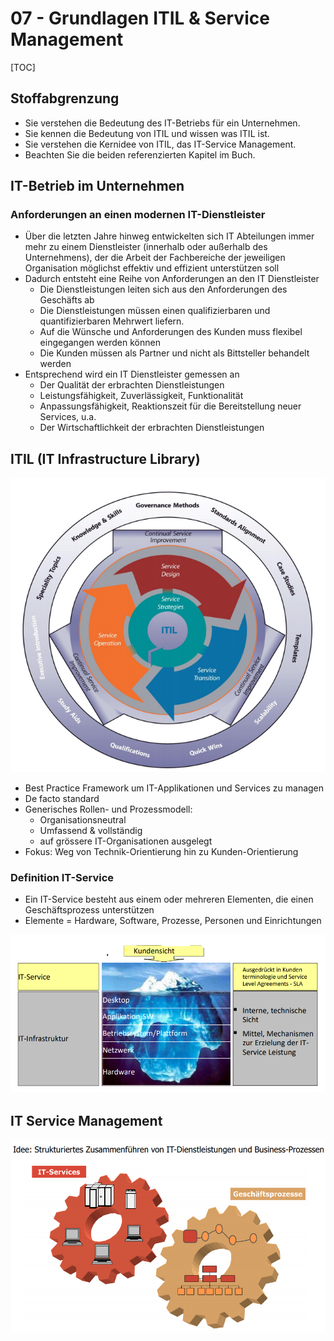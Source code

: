# 07 - Grundlagen ITIL & Service Management

[TOC]

## Stoffabgrenzung

* Sie verstehen die Bedeutung des IT-Betriebs für ein Unternehmen.
* Sie kennen die Bedeutung von ITIL und wissen was ITIL ist.
* Sie verstehen die Kernidee von ITIL, das IT-Service Management.
* Beachten Sie die beiden referenzierten Kapitel im Buch.

## IT-Betrieb im Unternehmen

### Anforderungen an einen modernen IT-Dienstleister

* Über die letzten Jahre hinweg entwickelten sich IT Abteilungen immer mehr zu einem Dienstleister (innerhalb oder außerhalb des Unternehmens), der die Arbeit der Fachbereiche der jeweiligen Organisation möglichst effektiv und effizient unterstützen soll
* Dadurch entsteht eine Reihe von Anforderungen an den IT Dienstleister
  * Die Dienstleistungen leiten sich aus den Anforderungen des Geschäfts ab
  * Die Dienstleistungen müssen einen qualifizierbaren und quantifizierbaren Mehrwert liefern.
  * Auf die Wünsche und Anforderungen des Kunden muss flexibel  eingegangen werden können
  * Die Kunden müssen als Partner und nicht als Bittsteller behandelt
    werden
* Entsprechend wird ein IT Dienstleister gemessen an
  - Der Qualität der erbrachten Dienstleistungen
  - Leistungsfähigkeit, Zuverlässigkeit, Funktionalität
  - Anpassungsfähigkeit, Reaktionszeit für die Bereitstellung neuer Services,
    u.a.
  - Der Wirtschaftlichkeit der erbrachten Dienstleistungen

## ITIL (IT Infrastructure Library)

![1547991257481](assets/1547991257481.png)

- Best Practice Framework um IT-Applikationen und Services zu managen
- De facto standard
- Generisches Rollen- und Prozessmodell:
  - Organisationsneutral
  - Umfassend & vollständig
  - auf grössere IT-Organisationen ausgelegt
- Fokus: Weg von Technik-Orientierung hin zu Kunden-Orientierung

### Definition IT-Service

* Ein IT-Service besteht aus einem oder mehreren Elementen, die einen Geschäftsprozess unterstützen
* Elemente = Hardware, Software, Prozesse, Personen und Einrichtungen

![1541425017336](assets/1541425017336.png)



## IT Service Management

![1547991331779](assets/1547991331779.png)